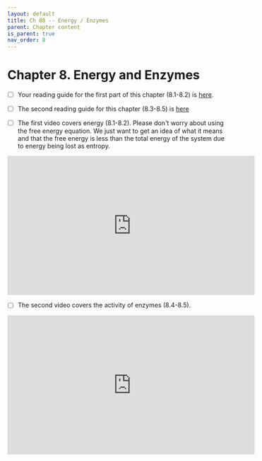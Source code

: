 ```yaml
---
layout: default
title: Ch 08 -- Energy / Enzymes
parent: Chapter content
is_parent: true
nav_order: 8
---
```


# Chapter 8. Energy and Enzymes

- [ ] Your reading guide for the first part of this chapter (8.1-8.2) is  [here](ch08a_rg.html).
- [ ] The second reading guide for this chapter (8.3-8.5) is [here](ch08b_rg.html)

- [ ] The first video covers energy (8.1-8.2). Please don't worry about using the free energy equation. We just want to get an idea of what it means and that the free energy is less than the total energy of the system due to energy being lost as entropy.
<iframe width="560" height="315" src="https://www.youtube.com/embed/274oXJdvhcY" frameborder="0" allow="accelerometer; autoplay; clipboard-write; encrypted-media; gyroscope; picture-in-picture" allowfullscreen></iframe>

- [ ] The second video covers the activity of enzymes (8.4-8.5).  
<iframe width="560" height="315" src="https://www.youtube.com/embed/JusgTAwLTs8" frameborder="0" allow="accelerometer; autoplay; clipboard-write; encrypted-media; gyroscope; picture-in-picture" allowfullscreen></iframe>
